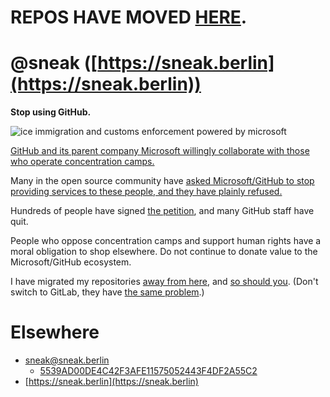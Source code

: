 <h1>REPOS HAVE MOVED <a href="https://git.eeqj.de/sneak">HERE</a>.</h1>

# @sneak ([https://sneak.berlin](https://sneak.berlin))

**Stop using GitHub.**

![ice immigration and customs enforcement powered by microsoft](https://user-images.githubusercontent.com/2541728/41804591-60c287d8-7667-11e8-8d48-7b9ba517a7d1.png)

[GitHub and its parent company Microsoft willingly collaborate with those
who operate concentration
camps.](https://sneak.berlin/20200307/the-case-against-microsoft-and-github/)

Many in the open source community have [asked Microsoft/GitHub to stop
providing services to these people, and they have plainly
refused.](https://www.vice.com/en/article/m7jpgy/open-source-community-changing-github-avatars-drop-ice)

Hundreds of people have signed [the
petition](https://github.com/drop-ice/dear-github-2.0), and many GitHub
staff have quit.

People who oppose concentration camps and support human rights have a moral
obligation to shop elsewhere.  Do not continue to donate value to the
Microsoft/GitHub ecosystem.

I have migrated my repositories [away from here](https://git.eeqj.de/sneak),
and [so should you](https://sr.ht).  (Don't switch to GitLab, they have [the
same
problem](https://www.theregister.com/2019/10/16/gitlab_employees_gagged/).)

# Elsewhere

* [sneak@sneak.berlin](mailto:sneak@sneak.berlin)
    * [5539AD00DE4C42F3AFE11575052443F4DF2A55C2](https://sneak.berlin/.well-known/pgpkey.txt)
* [https://sneak.berlin](https://sneak.berlin)
